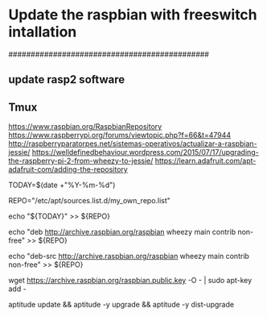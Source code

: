# Update the raspbian with freeswitch intallation
#############################################
## update rasp2 software
## Tmux

https://www.raspbian.org/RaspbianRepository
https://www.raspberrypi.org/forums/viewtopic.php?f=66&t=47944
http://raspberryparatorpes.net/sistemas-operativos/actualizar-a-raspbian-jessie/
https://welldefinedbehaviour.wordpress.com/2015/07/17/upgrading-the-raspberry-pi-2-from-wheezy-to-jessie/
https://learn.adafruit.com/apt-adafruit-com/adding-the-repository

TODAY=$(date +"%Y-%m-%d")

REPO="/etc/apt/sources.list.d/my_own_repo.list"

echo "${TODAY}" >> ${REPO}

echo "deb http://archive.raspbian.org/raspbian wheezy main contrib non-free" >> ${REPO}

echo "deb-src http://archive.raspbian.org/raspbian wheezy main contrib non-free" >> ${REPO}

wget https://archive.raspbian.org/raspbian.public.key -O - | sudo apt-key add -

aptitude update && aptitude -y upgrade && aptitude -y dist-upgrade


